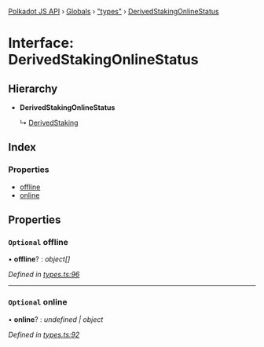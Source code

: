 [Polkadot JS API](../README.md) › [Globals](../globals.md) › ["types"](../modules/_types_.md) › [DerivedStakingOnlineStatus](_types_.derivedstakingonlinestatus.md)

# Interface: DerivedStakingOnlineStatus

## Hierarchy

* **DerivedStakingOnlineStatus**

  ↳ [DerivedStaking](_types_.derivedstaking.md)

## Index

### Properties

* [offline](_types_.derivedstakingonlinestatus.md#optional-offline)
* [online](_types_.derivedstakingonlinestatus.md#optional-online)

## Properties

### `Optional` offline

• **offline**? : *object[]*

*Defined in [types.ts:96](https://github.com/polkadot-js/api/blob/fed9e8f7de/packages/api-derive/src/types.ts#L96)*

___

### `Optional` online

• **online**? : *undefined | object*

*Defined in [types.ts:92](https://github.com/polkadot-js/api/blob/fed9e8f7de/packages/api-derive/src/types.ts#L92)*
